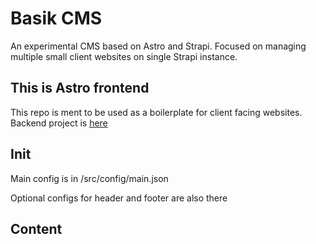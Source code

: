 # Basik CMS
An experimental CMS based on Astro and Strapi. Focused on managing multiple small client websites on single Strapi instance.

## This is Astro frontend
This repo is ment to be used as a boilerplate for client facing websites.
Backend project is [here](https://github.com/jurrgis/basik-strapi)

## Init
Main config is in /src/config/main.json

Optional configs for header and footer are also there

## Content
